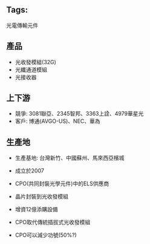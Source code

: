 
## Tags:
光電傳輸元件

## 產品
* 光收發模組(32G)
* 光纖通道模組
* 光接收器


## 上下游
* 競爭: 3081聯亞、2345智邦、3363上詮、4979華星光
* 客戶: 博通(AVGO-US)、NEC、華為

## 生產地
* 生產基地: 台灣新竹、中國蘇州、馬來西亞檳城


* 成立於2007
* CPO(共同封裝光學元件)中的ELS供應商
* 晶片封裝到光收發模組
* 增資12億添購設備
* CPO取代傳統插拔式光收發模組
* CPO可以減少功號(50%?)